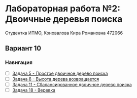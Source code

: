# Лабораторная работа №2: Двоичные деревья поиска

Студентка ИТМО,  Коновалова Кира Романовна 472066
## Вариант 10

### Навигация
- [ ] [Задача 5 - Простое двоичное дерево поиска ](https://github.com/kira-ko/algorithms_semester2/tree/main/lab2/task5)
- [ ] [Задача 8 - Высота дерева возвращается ](https://github.com/kira-ko/algorithms_semester2/tree/main/lab2/task8)
- [ ] [Задача 11 - Сбалансированное двоичное дерево поиска ](https://github.com/kira-ko/algorithms_semester2/tree/main/lab2/task11)
- [ ] [Задача 18 - Веревка ](https://github.com/kira-ko/algorithms_semester2/tree/main/lab2/task18)
